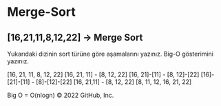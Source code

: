 # Merge-Sort

## [16,21,11,8,12,22] -> Merge Sort

Yukarıdaki dizinin sort türüne göre aşamalarını yazınız.
Big-O gösterimini yazınız.

 [16, 21, 11, 8, 12, 22] 
 [16, 21, 11] - [8, 12, 22] 
 [16, 21]-[11] - [8, 12]-[22]
 [16]-[21]-[11] - [8]-[12]-[22] 
 [16, 21,11] - [8, 12, 22] 
 [8, 11, 12, 16, 21, 22] 
 
Big O = O(nlogn)
© 2022 GitHub, Inc.
